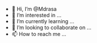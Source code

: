 - 👋 Hi, I’m @Mdrasa
- 👀 I’m interested in ...
- 🌱 I’m currently learning ...
- 💞️ I’m looking to collaborate on ...
- 📫 How to reach me ...

<!---
Mdrasa/Mdrasa is a ✨ special ✨ repository because its `README.md` (this file) appears on your GitHub profile.
You can click the Preview link to take a look at your changes.
--->
